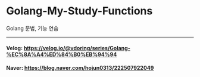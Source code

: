# Golang-My-Study-Functions
Golang 문법, 기능 연습

---

#### Velog: https://velog.io/@vdoring/series/Golang-%EC%8A%A4%ED%84%B0%EB%94%94

#### Naver: https://blog.naver.com/hojun0313/222507922049
